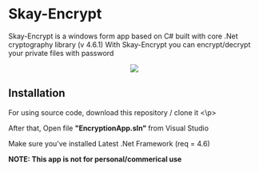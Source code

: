 # Skay-Encrypt
Skay-Encrypt is a windows form app based on C# built with core .Net cryptography library (v 4.6.1)
With Skay-Encrypt you can encrypt/decrypt your private files with password

<p align="center">
  <img src = "https://i.ibb.co/By4ksNY/app-SS.png"\>
</p>

## Installation
<p>For using source code, download this repository / clone it <\p> 
<p>After that, Open file <b> "EncryptionApp.sln" </b> from Visual Studio</p>
 <p>Make sure you've installed Latest .Net Framework (req = 4.6)</p>

<b>NOTE: This app is not for personal/commerical use</b>
